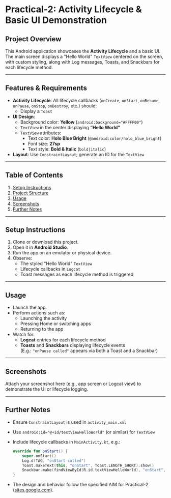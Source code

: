 # Practical-2: Activity Lifecycle & Basic UI Demonstration

##  Project Overview
This Android application showcases the **Activity Lifecycle** and a basic UI. The main screen displays a "Hello World" `TextView` centered on the screen, with custom styling, along with Log messages, Toasts, and Snackbars for each lifecycle method.

---

##  Features & Requirements
- **Activity Lifecycle**: All lifecycle callbacks (`onCreate`, `onStart`, `onResume`, `onPause`, `onStop`, `onDestroy`, etc.) should:
    - Display a `Toast`
- **UI Design**:
    - Background color: **Yellow** (`android:background="#FFFF00"`)
    - `TextView` in the center displaying **“Hello World”**
    - `TextView` attributes:
        - Text color: **Holo Blue Bright** (`@android:color/holo_blue_bright`)
        - Font size: **27sp**
        - Text style: **Bold & Italic** (`bold|italic`)
- **Layout**: Use `ConstraintLayout`; generate an ID for the `TextView`

---

##  Table of Contents
1. [Setup Instructions](#setup-instructions)
2. [Project Structure](#project-structure)
3. [Usage](#usage)
4. [Screenshots](#screenshots)
5. [Further Notes](#further-notes)

---

##  Setup Instructions
1. Clone or download this project.
2. Open it in **Android Studio**.
3. Run the app on an emulator or physical device.
4. Observe:
    - The styled "Hello World" `TextView`
    - Lifecycle callbacks in `Logcat`
    - Toast messages as each lifecycle method is triggered


---

##  Usage
- Launch the app.
- Perform actions such as:
    - Launching the activity
    - Pressing Home or switching apps
    - Returning to the app
- Watch for:
    - **Logcat** entries for each lifecycle method
    - **Toasts** and **Snackbars** displaying lifecycle events  
      (E.g.: `"onPause called"` appears via both a Toast and a Snackbar)

---

##  Screenshots
Attach your screenshot here (e.g., app screen or Logcat view) to demonstrate the UI or lifecycle logging.

---

##  Further Notes
- Ensure `ConstraintLayout` is used in `activity_main.xml`
- Use `android:id="@+id/textViewHelloWorld"` (or similar) for `TextView`
- Include lifecycle callbacks in `MainActivity.kt`, e.g.:

  ```kotlin
  override fun onStart() {
      super.onStart()
      Log.d(TAG, "onStart called")
      Toast.makeText(this, "onStart", Toast.LENGTH_SHORT).show()
      Snackbar.make(findViewById(R.id.textViewHelloWorld), "onStart", Snackbar.LENGTH_SHORT).show()
  }
  ```

- The design and behavior follow the specified AIM for Practical-2 ([sites.google.com](https://sites.google.com/ganpatuniversity.ac.in/mad/practical-list/practical-2)).
